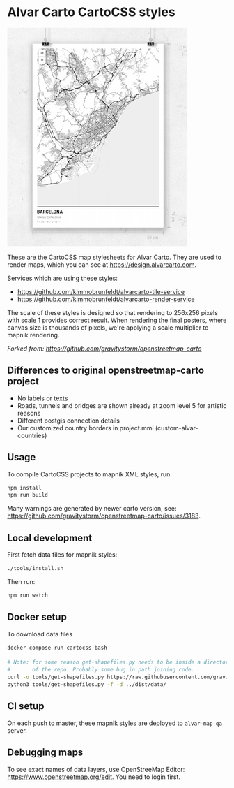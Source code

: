 # Alvar Carto CartoCSS styles

![screenshot](docs/screenshot.png)

These are the CartoCSS map stylesheets for Alvar Carto. They are used to render maps, which you can see at https://design.alvarcarto.com.

Services which are using these styles:

* https://github.com/kimmobrunfeldt/alvarcarto-tile-service
* https://github.com/kimmobrunfeldt/alvarcarto-render-service

The scale of these styles is designed so that rendering to 256x256 pixels with
scale 1 provides correct result. When rendering the final posters, where canvas size
is thousands of pixels, we're applying a scale multiplier to mapnik rendering.

*Forked from: https://github.com/gravitystorm/openstreetmap-carto*

## Differences to original openstreetmap-carto project

* No labels or texts
* Roads, tunnels and bridges are shown already at zoom level 5 for artistic reasons
* Different postgis connection details
* Our customized country borders in project.mml (custom-alvar-countries)



## Usage

To compile CartoCSS projects to mapnik XML styles, run:

```bash
npm install
npm run build
```

Many warnings are generated by newer carto version, see: https://github.com/gravitystorm/openstreetmap-carto/issues/3183.

## Local development

First fetch data files for mapnik styles:

```bash
./tools/install.sh
```

Then run:

```bash
npm run watch
```

## Docker setup

To download data files

```bash
docker-compose run cartocss bash

# Note: for some reason get-shapefiles.py needs to be inside a directory, instead of being in the root
#       of the repo. Probably some bug in path joining code.
curl -o tools/get-shapefiles.py https://raw.githubusercontent.com/gravitystorm/openstreetmap-carto/master/scripts/get-shapefiles.py
python3 tools/get-shapefiles.py -f -d ../dist/data/
```

## CI setup

On each push to master, these mapnik styles are deployed to `alvar-map-qa` server.

## Debugging maps

To see exact names of data layers, use OpenStreeMap Editor: https://www.openstreetmap.org/edit. You need to login first.



